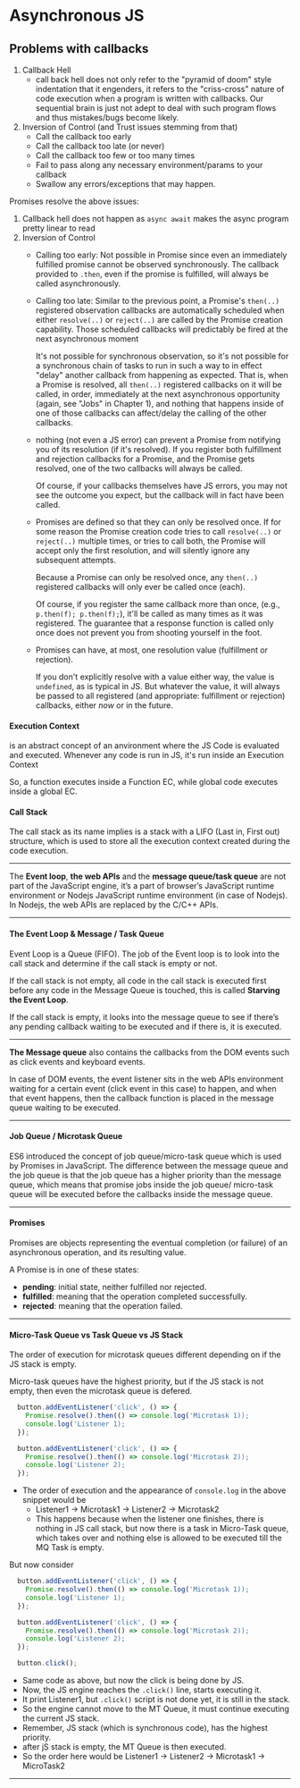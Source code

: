 # Asynchronous JS

## Problems with callbacks 

1. Callback Hell 
    - call back hell does not only refer to the "pyramid of doom" style indentation that it engenders, it refers to the "criss-cross" nature of code execution when a program is written with callbacks. Our sequential brain is just not adept to deal with such program flows and thus mistakes/bugs become likely.
2. Inversion of Control (and Trust issues stemming from that)
    - Call the callback too early
    - Call the callback too late (or never)
    - Call the callback too few or too many times 
    - Fail to pass along any necessary environment/params to your callback
    - Swallow any errors/exceptions that may happen.

Promises resolve the above issues: 
1. Callback hell does not happen as `async await` makes the async program pretty linear to read
2. Inversion of Control 
    - Calling too early: Not possible in Promise since even an immediately fulfilled promise cannot be observed synchronously. The callback provided to `.then`, even if the promise is fulfilled, will always be called asynchronously.
    - Calling too late: Similar to the previous point, a Promise's `then(..)` registered observation callbacks are automatically scheduled when either `resolve(..)` or `reject(..)` are called by the Promise creation capability. Those scheduled callbacks will predictably be fired at the next asynchronous moment
        
        It's not possible for synchronous observation, so it's not possible for a synchronous chain of tasks to run in such a way to in effect "delay" another callback from happening as expected. That is, when a Promise is resolved, all `then(..)` registered callbacks on it will be called, in order, immediately at the next asynchronous opportunity (again, see "Jobs" in Chapter 1), and nothing that happens inside of one of those callbacks can affect/delay the calling of the other callbacks.
    - nothing (not even a JS error) can prevent a Promise from notifying you of its resolution (if it's resolved). If you register both fulfillment and rejection callbacks for a Promise, and the Promise gets resolved, one of the two callbacks will always be called.

        Of course, if your callbacks themselves have JS errors, you may not see the outcome you expect, but the callback will in fact have been called.
        
    - Promises are defined so that they can only be resolved once. If for some reason the Promise creation code tries to call `resolve(..)` or `reject(..)` multiple times, or tries to call both, the Promise will accept only the first resolution, and will silently ignore any subsequent attempts.

        Because a Promise can only be resolved once, any `then(..)` registered callbacks will only ever be called once (each).
        
        Of course, if you register the same callback more than once, (e.g., `p.then(f); p.then(f);`), it'll be called as many times as it was registered. The guarantee that a response function is called only once does not prevent you from shooting yourself in the foot.
        
    - Promises can have, at most, one resolution value (fulfillment or rejection).

        If you don't explicitly resolve with a value either way, the value is `undefined`, as is typical in JS. But whatever the value, it will always be passed to all registered (and appropriate: fulfillment or rejection) callbacks, either _now_ or in the future.

#### Execution Context

is an abstract concept of an anvironment where the JS Code is evaluated and executed. Whenever any code is run in JS, it's run inside an Execution Context

So, a function executes inside a Function EC, while global code executes inside a global EC.

#### Call Stack

The call stack as its name implies is a stack with a LIFO (Last in, First out) structure, which is used to store all the execution context created during the code execution.

---

The **Event loop**, **the web APIs** and the **message queue/task queue** are not part of the JavaScript engine, it’s a part of browser’s JavaScript runtime environment or Nodejs JavaScript runtime environment (in case of Nodejs). In Nodejs, the web APIs are replaced by the C/C++ APIs.

---

#### The Event Loop & Message / Task Queue

Event Loop is a Queue (FIFO). The job of the Event loop is to look into the call stack and determine if the call stack is empty or not.

If the call stack is not empty, all code in the call stack is executed first before any code in the Message Queue is touched, this is called **Starving the Event Loop**.

If the call stack is empty, it looks into the message queue to see if there’s any pending callback waiting to be executed and if there is, it is executed.

---

**The Message queue** also contains the callbacks from the DOM events such as click events and keyboard events.

In case of DOM events, the event listener sits in the web APIs environment waiting for a certain event (click event in this case) to happen, and when that event happens, then the callback function is placed in the message queue waiting to be executed.

---

#### Job Queue / Microtask Queue

ES6 introduced the concept of job queue/micro-task queue which is used by Promises in JavaScript. The difference between the message queue and the job queue is that the job queue has a higher priority than the message queue, which means that promise jobs inside the job queue/ micro-task queue will be executed before the callbacks inside the message queue.

---

#### Promises

Promises are objects representing the eventual completion (or failure) of an asynchronous operation, and its resulting value.

A Promise is in one of these states:

- **pending**: initial state, neither fulfilled nor rejected.
- **fulfilled**: meaning that the operation completed successfully.
- **rejected**: meaning that the operation failed.

---

#### Micro-Task Queue vs Task Queue vs JS Stack

The order of execution for microtask queues different depending on if the JS stack is empty.

Micro-task queues have the highest priority, but if the JS stack is not empty, then even
the microtask queue is defered.

```javascript
  button.addEventListener('click', () => {
    Promise.resolve().then(() => console.log('Microtask 1));
    console.log('Listener 1);
  });

  button.addEventListener('click', () => {
    Promise.resolve().then(() => console.log('Microtask 2));
    console.log('Listener 2);
  });
```

- The order of execution and the appearance of `console.log` in the above snippet would be
  - Listener1 -> Microtask1 -> Listener2 -> Microtask2
  - This happens because when the listener one finishes, there is nothing in JS call stack, but now there is a task in Micro-Task queue, which takes over and nothing else is allowed to be executed till the MQ Task is empty.

But now consider

```javascript
  button.addEventListener('click', () => {
    Promise.resolve().then(() => console.log('Microtask 1));
    console.log('Listener 1);
  });

  button.addEventListener('click', () => {
    Promise.resolve().then(() => console.log('Microtask 2));
    console.log('Listener 2);
  });

  button.click();
```

- Same code as above, but now the click is being done by JS.
- Now, the JS engine reaches the `.click()` line, starts executing it.
- It print Listener1, but `.click()` script is not done yet, it is still in the stack.
- So the engine cannot move to the MT Queue, it must continue executing the current JS stack.
- Remember, JS stack (which is synchronous code), has the highest priority.
- after jS stack is empty, the MT Queue is then executed.
- So the order here would be Listener1 -> Listener2 -> Microtask1 -> MicroTask2

---
